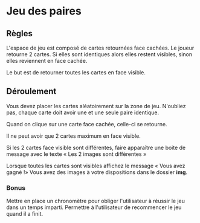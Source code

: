 # Jeu des paires


## Règles
L'espace de jeu est composé de cartes retournées face cachées. Le joueur retourne 2 cartes. Si elles sont identiques alors elles restent visibles, sinon elles reviennent en face cachée.

Le but est de retourner toutes les cartes en face visible.

## Déroulement
Vous devez placer les cartes aléatoirement sur la zone de jeu. N'oubliez pas, chaque carte doit avoir une et une seule paire identique.

Quand on clique sur une carte face cachée, celle-ci se retourne. 

Il ne peut avoir que 2 cartes maximum en face visible.

Si les 2 cartes face visible sont différentes, faire apparaître une boite de message avec le texte « Les 2 images sont différentes »

Lorsque toutes les cartes sont visibles affichez le message « Vous avez gagné !»
Vous avez des images à votre dispositions dans le dossier **img**.
### Bonus
Mettre en place un chronomètre pour obliger l'utilisateur à réussir le jeu dans un temps imparti.
Permettre à l'utilisateur de recommencer le jeu quand il a finit.
